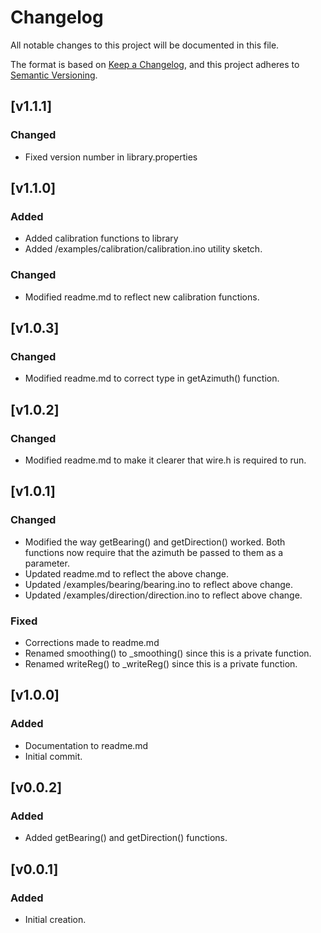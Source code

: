 # Changelog
All notable changes to this project will be documented in this file.

The format is based on [Keep a Changelog](https://keepachangelog.com/en/1.0.0/),
and this project adheres to [Semantic Versioning](https://semver.org/spec/v2.0.0.html).

## [v1.1.1]
### Changed
- Fixed version number in library.properties

## [v1.1.0]
### Added
- Added calibration functions to library
- Added /examples/calibration/calibration.ino utility sketch.
### Changed
- Modified readme.md to reflect new calibration functions.

## [v1.0.3]
### Changed
- Modified readme.md to correct type in getAzimuth() function.

## [v1.0.2]
### Changed
- Modified readme.md to make it clearer that wire.h is required to run.

## [v1.0.1]
### Changed
- Modified the way getBearing() and getDirection() worked. Both functions now require that the azimuth be passed to them as a parameter.
- Updated readme.md to reflect the above change.
- Updated /examples/bearing/bearing.ino to reflect above change.
- Updated /examples/direction/direction.ino to reflect above change.

### Fixed
- Corrections made to readme.md
- Renamed smoothing() to _smoothing() since this is a private function.
- Renamed writeReg() to _writeReg() since this is a private function.

## [v1.0.0]
### Added
- Documentation to readme.md
- Initial commit.

## [v0.0.2]
### Added
- Added getBearing() and getDirection() functions.

## [v0.0.1]
### Added
- Initial creation.